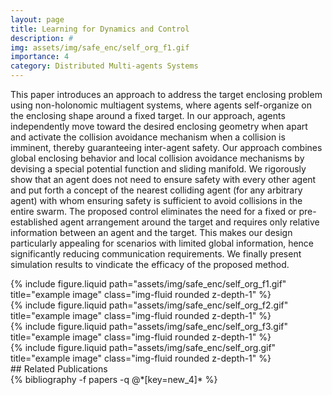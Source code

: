 ```yaml
---
layout: page
title: Learning for Dynamics and Control
description: #
img: assets/img/safe_enc/self_org_f1.gif
importance: 4
category: Distributed Multi-agents Systems
---
```


This paper introduces an approach to address the target enclosing problem using non-holonomic multiagent systems, where agents self-organize on the enclosing shape around a fixed target. In our approach, agents independently move toward the desired enclosing geometry when apart and activate the collision avoidance mechanism when a collision is imminent, thereby guaranteeing inter-agent safety. Our approach combines global enclosing behavior and local collision avoidance mechanisms by devising a special potential function and sliding manifold. We rigorously show that an agent does not need to ensure safety with every other agent and put forth a concept of the nearest colliding agent (for any arbitrary agent) with whom ensuring safety is sufficient to avoid collisions in the entire swarm. The proposed control eliminates the need for a fixed or pre-established agent arrangement around the target and requires only relative information between an agent and the target. This makes our design particularly appealing for scenarios with limited global information, hence significantly reducing communication requirements. We finally present simulation results to vindicate the efficacy of the proposed method.

<div class="row justify-content-sm-center">
    <div class="col-sm mt-3 mt-md-0">
        {% include figure.liquid path="assets/img/safe_enc/self_org_f1.gif" title="example image" class="img-fluid rounded z-depth-1" %}
    </div>
    <div class="col-sm mt-3 mt-md-0">
        {% include figure.liquid path="assets/img/safe_enc/self_org_f2.gif" title="example image" class="img-fluid rounded z-depth-1" %}
    </div>
</div>
<div class="row justify-content-sm-center">
    <div class="col-sm mt-3 mt-md-0">
        {% include figure.liquid path="assets/img/safe_enc/self_org_f3.gif" title="example image" class="img-fluid rounded z-depth-1" %}
    </div>
    <div class="col-sm mt-3 mt-md-0">
        {% include figure.liquid path="assets/img/safe_enc/self_org.gif" title="example image" class="img-fluid rounded z-depth-1" %}
    </div>
</div>
## Related Publications
<div class="publications">
  {% bibliography -f papers -q @*[key=new_4]* %}  
</div>
